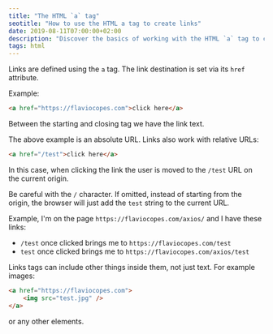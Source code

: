 ```yaml
---
title: "The HTML `a` tag"
seotitle: "How to use the HTML a tag to create links"
date: 2019-08-11T07:00:00+02:00
description: "Discover the basics of working with the HTML `a` tag to create links"
tags: html
---
```


Links are defined using the `a` tag. The link destination is set via its `href` attribute.

Example:

```html
<a href="https://flaviocopes.com">click here</a>
```

Between the starting and closing tag we have the link text.

The above example is an absolute URL. Links also work with relative URLs:

```html
<a href="/test">click here</a>
```

In this case, when clicking the link the user is moved to the `/test` URL on the current origin.

Be careful with the `/` character. If omitted, instead of starting from the origin, the browser will just add the `test` string to the current URL.

Example, I'm on the page `https://flaviocopes.com/axios/` and I have these links:

- `/test` once clicked brings me to `https://flaviocopes.com/test`
- `test` once clicked brings me to `https://flaviocopes.com/axios/test`

Links tags can include other things inside them, not just text. For example images:

```html
<a href="https://flaviocopes.com">
	<img src="test.jpg" />
</a>
```

or any other elements.